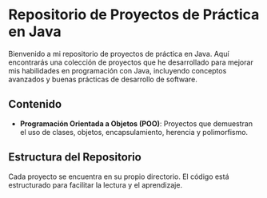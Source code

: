 # Repositorio de Proyectos de Práctica en Java

Bienvenido a mi repositorio de proyectos de práctica en Java. Aquí encontrarás una colección de proyectos que he desarrollado para mejorar mis habilidades en programación con Java, incluyendo conceptos avanzados y buenas prácticas de desarrollo de software.

## Contenido

- **Programación Orientada a Objetos (POO)**: Proyectos que demuestran el uso de clases, objetos, encapsulamiento, herencia y polimorfismo.

## Estructura del Repositorio

Cada proyecto se encuentra en su propio directorio. El código está estructurado para facilitar la lectura y el aprendizaje.

